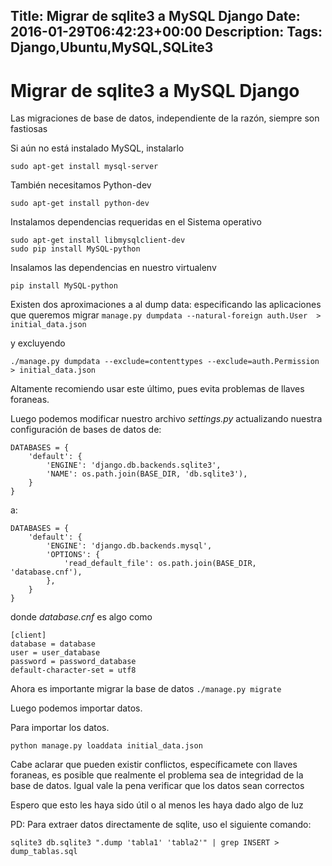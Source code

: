 Title: Migrar de sqlite3 a MySQL Django
Date: 2016-01-29T06:42:23+00:00
Description: 
Tags: Django,Ubuntu,MySQL,SQLite3
---
# Migrar de sqlite3 a MySQL Django

Las migraciones de base de datos, independiente de la razón, siempre son fastiosas

Si aún no está instalado MySQL, instalarlo 

```
sudo apt-get install mysql-server

```

También necesitamos Python-dev

```
sudo apt-get install python-dev

```

Instalamos dependencias requeridas en el Sistema operativo
```
sudo apt-get install libmysqlclient-dev
sudo pip install MySQL-python
```

Insalamos las dependencias en nuestro virtualenv

`pip install MySQL-python`

Existen dos aproximaciones a al dump data: especificando las aplicaciones que queremos migrar
`manage.py dumpdata --natural-foreign auth.User  > initial_data.json
`

y excluyendo

`./manage.py dumpdata --exclude=contenttypes --exclude=auth.Permission > initial_data.json`

Altamente recomiendo usar este último, pues evita problemas de llaves foraneas.

Luego podemos modificar nuestro archivo *settings.py* actualizando nuestra configuración de bases de datos
de:
```
DATABASES = {
    'default': {
        'ENGINE': 'django.db.backends.sqlite3',
        'NAME': os.path.join(BASE_DIR, 'db.sqlite3'),
    }
}
```
a:
```
DATABASES = {
    'default': {
        'ENGINE': 'django.db.backends.mysql',
        'OPTIONS': {
            'read_default_file': os.path.join(BASE_DIR,  'database.cnf'),
        },
    }
}
```

donde *database.cnf* es algo como
```
[client]
database = database
user = user_database
password = password_database
default-character-set = utf8
```

Ahora es importante migrar la base de datos
`./manage.py migrate `

Luego podemos importar datos.

Para importar los datos.

`python manage.py loaddata initial_data.json ` 
	
Cabe aclarar que pueden existir conflictos, específicamete con llaves foraneas, es posible que realmente el problema sea de integridad de la base de datos. Igual vale la pena verificar que los datos sean correctos

Espero que esto les haya sido útil o al menos les haya dado algo de luz

PD: Para extraer datos directamente de sqlite, uso el siguiente comando:

`sqlite3 db.sqlite3 ".dump 'tabla1' 'tabla2'" | grep INSERT > dump_tablas.sql`